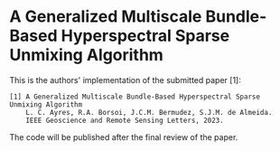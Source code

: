 # A Generalized Multiscale Bundle-Based Hyperspectral Sparse Unmixing Algorithm #

This is the authors' implementation of the submitted paper [1]:

    [1] A Generalized Multiscale Bundle-Based Hyperspectral Sparse Unmixing Algorithm
        L. C. Ayres, R.A. Borsoi, J.C.M. Bermudez, S.J.M. de Almeida.
        IEEE Geoscience and Remote Sensing Letters, 2023.

The code will be published after the final review of the paper.


